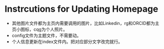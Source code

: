 # Instrcutions for Updating Homepage
+ 其他图片文件都为主页内需要调用的图片，比如Linkedin，rg和ORCID都为主页小图标，cqg为个人照片。
+ config文件为主题文件，不需要动。
+ 个人信息更新在index文件内。把对应部分文字改完就行。

